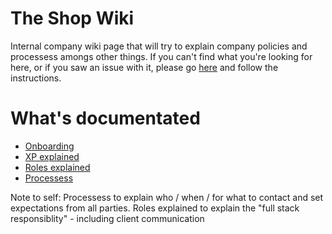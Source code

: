 # The Shop Wiki
Internal company wiki page that will try to explain company policies and processess amongs other things. If you can't find 
what you're looking for here, or if you saw an issue with it, please go [here](wiki-issues.md) and follow the instructions.

# What's documentated
  - [Onboarding](onboarding.md)
  - [XP explained](xp-explained.md)
  - [Roles explained](roles-explained.md)
  - [Processess](processess.md)

Note to self: Processess to explain who / when / for what to contact and set expectations from all parties.
Roles explained to explain the "full stack responsiblity" - including client communication
